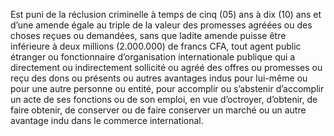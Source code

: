 Est puni de la réclusion criminelle à temps de cinq (05) ans à dix
(10) ans et d’une amende égale au triple de la valeur des promesses agréées ou des choses reçues ou demandées, sans que ladite amende puisse être inférieure à deux millions (2.000.000) de francs CFA, tout agent public étranger ou fonctionnaire d’organisation internationale publique qui a directement ou indirectement sollicité ou agréé des offres ou promesses ou reçu des dons ou présents ou autres avantages indus pour lui-même ou pour une autre personne ou entité, pour accomplir ou s’abstenir d’accomplir un acte de ses fonctions ou de son emploi, en vue d’octroyer, d’obtenir, de faire obtenir, de conserver ou de faire conserver un marché ou un autre avantage indu dans le commerce international.